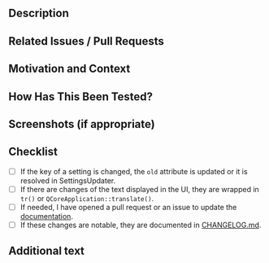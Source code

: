 <!--- We squash and merge pull requests, so the title of the PR will be the title of the merge commit -->

<!--- Please follow https://www.conventionalcommits.org/ in the title --->

## Description

<!--- Describe your changes in detail -->

## Related Issues / Pull Requests

<!--- If your PR fixes/resolves one or more issues, or is related to
    another PR, link to them here. -->

<!--- See: https://docs.github.com/en/free-pro-team@latest/github/managing-your-work-on-github/linking-a-pull-request-to-an-issue#linking-a-pull-request-to-an-issue-using-a-keyword --->

## Motivation and Context

<!--- Why is this change required? What problem does it solve? -->

## How Has This Been Tested?

<!--- Tested on which OS(s)? Tested on light/dark system theme? -->

## Screenshots (if appropriate)

## Checklist

<!--- Go over all the following points, and put an `x` in all
     the boxes that apply. -->

<!--- You can open a pull request before all these are done, but
     they should be done before getting merged. -->

- [ ] If the key of a setting is changed, the `old` attribute is updated or
  it is resolved in SettingsUpdater.
- [ ] If there are changes of the text displayed in the UI, they are
  wrapped in `tr()` or `QCoreApplication::translate()`.
- [ ] If needed, I have opened a pull request or an issue to update the
  [documentation](http://jmuelbert.github.io/jmbde-QT/).
- [ ] If these changes are notable, they are documented in
  [CHANGELOG.md](https://github.com/jmuelbert/jmbde-QT/blob/master/CHANGELOG.md).

## Additional text

<!--- Anything else you want to say. For example, mention
 the translators if the translations need to be updated. --->
